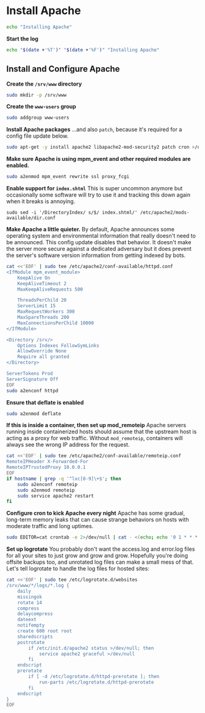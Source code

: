 # Install Apache

```bash
echo "Installing Apache"
```

**Start the log**
```bash
echo "$(date +'%T')" "$(date +'%F')" "Installing Apache"
```

## Install and Configure Apache

**Create the `/srv/www` directory**
```bash
sudo mkdir -p /srv/www
```

**Create the `www-users` group**
```bash
sudo addgroup www-users
```

**Install Apache packages**
...and also `patch`, because it's required for a config file update below.
```bash
sudo apt-get -y install apache2 libapache2-mod-security2 patch cron >/dev/null
```

**Make sure Apache is using mpm_event and other required modules are enabled.**
```bash
sudo a2enmod mpm_event rewrite ssl proxy_fcgi
```

**Enable support for `index.shtml`**
This is super uncommon anymore but occasionally some software will try to use it and tracking this down again when it breaks is annoying.
```
sudo sed -i '/DirectoryIndex/ s/$/ index.shtml/' /etc/apache2/mods-available/dir.conf
```

**Make Apache a little quieter.**
By default, Apache announces some operating system and environmental information that really doesn't need to be announced. This config update disables that behavior. It doesn't make the server more secure against a dedicated adversary but it does prevent the server's software version information from getting indexed by bots.
```bash
cat <<'EOF' | sudo tee /etc/apache2/conf-available/httpd.conf
<IfModule mpm_event_module>
    KeepAlive On
    KeepAliveTimeout 2
    MaxKeepAliveRequests 500

    ThreadsPerChild 20
    ServerLimit 15
    MaxRequestWorkers 300
    MaxSpareThreads 200
    MaxConnectionsPerChild 10000
</IfModule>

<Directory /srv/>  
    Options Indexes FollowSymLinks
    AllowOverride None
    Require all granted
</Directory>

ServerTokens Prod
ServerSignature Off
EOF
sudo a2enconf httpd
```

**Ensure that deflate is enabled**
```bash
sudo a2enmod deflate
```

**If this is inside a container, then set up mod_remoteip**
Apache servers running inside containerized hosts should assume that the upstream host is acting as a proxy for web traffic. Without `mod_remoteip`, containers will always see the wrong IP address for the request.
```bash
cat <<'EOF' | sudo tee /etc/apache2/conf-available/remoteip.conf
RemoteIPHeader X-Forwarded-For
RemoteIPTrustedProxy 10.0.0.1
EOF
if hostname | grep -q '^lxc[0-9]\+$'; then
    sudo a2enconf remoteip
    sudo a2enmod remoteip
    sudo service apache2 restart
fi
```

**Configure cron to kick Apache every night**
Apache has some gradual, long-term memory leaks that can cause strange behaviors on hosts with moderate traffic and long uptimes.
```bash
sudo EDITOR=cat crontab -e 2>/dev/null | cat - <(echo; echo '0 1 * * * /usr/sbin/apachectl graceful') | sudo crontab -
```

**Set up logrotate**
You probably don't want the access.log and error.log files for all your sites to just grow and grow and grow. Hopefully you're doing offsite backups too, and unrotated log files can make a small mess of that. Let's tell logrotate to handle the log files for hosted sites:
```bash
cat <<'EOF' | sudo tee /etc/logrotate.d/websites
/srv/www/*/logs/*.log {
    daily
    missingok
    rotate 14
    compress
    delaycompress
    dateext
    notifempty
    create 600 root root
    sharedscripts
    postrotate
        if /etc/init.d/apache2 status >/dev/null; then
            service apache2 graceful >/dev/null
        fi
    endscript
    prerotate
        if [ -d /etc/logrotate.d/httpd-prerotate ]; then
            run-parts /etc/logrotate.d/httpd-prerotate
        fi
    endscript
}
EOF
```

